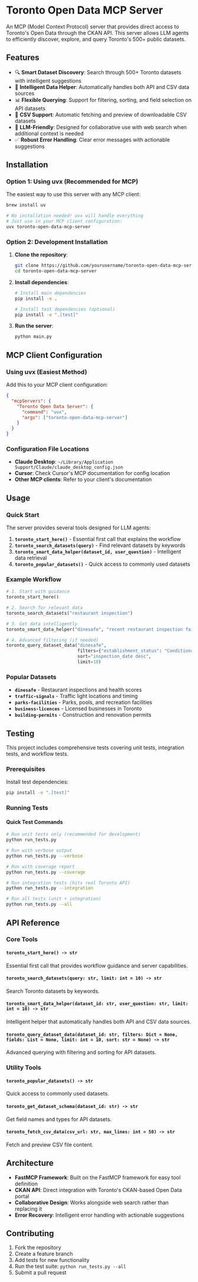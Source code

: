 # Toronto Open Data MCP Server

An MCP (Model Context Protocol) server that provides direct access to Toronto's Open Data through the CKAN API. This server allows LLM agents to efficiently discover, explore, and query Toronto's 500+ public datasets.

## Features

- 🔍 **Smart Dataset Discovery**: Search through 500+ Toronto datasets with intelligent suggestions
- 🧠 **Intelligent Data Helper**: Automatically handles both API and CSV data sources
- 📊 **Flexible Querying**: Support for filtering, sorting, and field selection on API datasets
- 📁 **CSV Support**: Automatic fetching and preview of downloadable CSV datasets
- 🤝 **LLM-Friendly**: Designed for collaborative use with web search when additional context is needed
- ✅ **Robust Error Handling**: Clear error messages with actionable suggestions

## Installation

### Option 1: Using uvx (Recommended for MCP)
The easiest way to use this server with any MCP client:

```bash
brew install uv
```

```bash
# No installation needed! uvx will handle everything
# Just use in your MCP client configuration:
uvx toronto-open-data-mcp-server
```

### Option 2: Development Installation
1. **Clone the repository**:
   ```bash
   git clone https://github.com/yourusername/toronto-open-data-mcp-server.git
   cd toronto-open-data-mcp-server
   ```

2. **Install dependencies**:
   ```bash
   # Install main dependencies
   pip install -e .
   
   # Install test dependencies (optional)
   pip install -e ".[test]"
   ```

3. **Run the server**:
   ```bash
   python main.py
   ```

## MCP Client Configuration

### Using uvx (Easiest Method)
Add this to your MCP client configuration:

```json
{
  "mcpServers": {
    "Toronto Open Data Server": {
      "command": "uvx",
      "args": ["toronto-open-data-mcp-server"]
    }
  }
}
```

### Configuration File Locations
- **Claude Desktop**: `~/Library/Application Support/Claude/claude_desktop_config.json`
- **Cursor**: Check Cursor's MCP documentation for config location
- **Other MCP clients**: Refer to your client's documentation


## Usage

### Quick Start

The server provides several tools designed for LLM agents:

1. **`toronto_start_here()`** - Essential first call that explains the workflow
2. **`toronto_search_datasets(query)`** - Find relevant datasets by keywords
3. **`toronto_smart_data_helper(dataset_id, user_question)`** - Intelligent data retrieval
4. **`toronto_popular_datasets()`** - Quick access to commonly used datasets

### Example Workflow

```python
# 1. Start with guidance
toronto_start_here()

# 2. Search for relevant data
toronto_search_datasets("restaurant inspection")

# 3. Get data intelligently
toronto_smart_data_helper("dinesafe", "recent restaurant inspection failures")

# 4. Advanced filtering (if needed)
toronto_query_dataset_data("dinesafe", 
                           filters={"establishment_status": "Conditional Pass"},
                           sort="inspection_date desc",
                           limit=10)
```

### Popular Datasets

- **`dinesafe`** - Restaurant inspections and health scores
- **`traffic-signals`** - Traffic light locations and timing
- **`parks-facilities`** - Parks, pools, and recreation facilities
- **`business-licences`** - Licensed businesses in Toronto
- **`building-permits`** - Construction and renovation permits

## Testing

This project includes comprehensive tests covering unit tests, integration tests, and workflow tests.

### Prerequisites

Install test dependencies:
```bash
pip install -e ".[test]"
```

### Running Tests

#### Quick Test Commands

```bash
# Run unit tests only (recommended for development)
python run_tests.py

# Run with verbose output
python run_tests.py --verbose

# Run with coverage report
python run_tests.py --coverage

# Run integration tests (hits real Toronto API)
python run_tests.py --integration

# Run all tests (unit + integration)
python run_tests.py --all
```

## API Reference

### Core Tools

#### `toronto_start_here() -> str`
Essential first call that provides workflow guidance and server capabilities.

#### `toronto_search_datasets(query: str, limit: int = 10) -> str`
Search Toronto datasets by keywords.

#### `toronto_smart_data_helper(dataset_id: str, user_question: str, limit: int = 10) -> str`
Intelligent helper that automatically handles both API and CSV data sources.

#### `toronto_query_dataset_data(dataset_id: str, filters: Dict = None, fields: List = None, limit: int = 10, sort: str = None) -> str`
Advanced querying with filtering and sorting for API datasets.

### Utility Tools

#### `toronto_popular_datasets() -> str`
Quick access to commonly used datasets.

#### `toronto_get_dataset_schema(dataset_id: str) -> str`
Get field names and types for API datasets.

#### `toronto_fetch_csv_data(csv_url: str, max_lines: int = 50) -> str`
Fetch and preview CSV file content.

## Architecture

- **FastMCP Framework**: Built on the FastMCP framework for easy tool definition
- **CKAN API**: Direct integration with Toronto's CKAN-based Open Data portal
- **Collaborative Design**: Works alongside web search rather than replacing it
- **Error Recovery**: Intelligent error handling with actionable suggestions

## Contributing

1. Fork the repository
2. Create a feature branch
3. Add tests for new functionality
4. Run the test suite: `python run_tests.py --all`
5. Submit a pull request